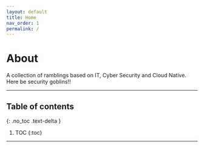 ```yaml
---
layout: default
title: Home
nav_order: 1
permalink: /
---
```


# About
A collection of ramblings based on IT, Cyber Security and Cloud Native. Here be security goblins!!

---

## Table of contents
{: .no_toc .text-delta }

1. TOC
{:toc}

---
